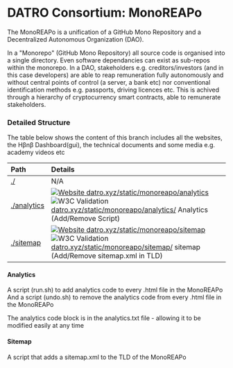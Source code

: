 # DATRO Consortium: MonoREAPo

The MonoREAPo is a unification of a GitHub Mono Repository and a Decentralized Autonomous Organization (DAO).

In a "Monorepo" (GitHub Mono Repository) all source code is organised into a single directory. Even software dependancies can exist as sub-repos within the monorepo. 
In a DAO, stakeholders e.g. creditors/investors (and in this case developers) are able to reap remuneration fully autonomously and without central points of control (a server, a bank etc) nor conventional identification methods e.g. passports, driving licences etc.
This is achived through a hierarchy of cryptocurrency smart contracts, able to remunerate stakeholders. 

### Detailed Structure

The table below shows the content of this branch includes all the websites, the Hβnβ Dashboard(gui), the technical documents and some media e.g. academy videos etc  


| Path                      | Details                                                                             |
|:--------------------------|:------------------------------------------------------------------------------------|
|[./](https://github.com/unclehowell/datro/tree/gh-pages/static/monoreapo/ "monoreapo") | N/A   |  
|[./analytics](https://github.com/unclehowell/datro/tree/gh-pages/static/monoreapo/analytics "monoreapo analytics") | [![Website datro.xyz/static/monoreapo/analytics ](https://img.shields.io/website-up-down-green-red/https/datro.xyz/static/monoreapo/analytics/gui.svg)](https://datro.xyz/static/monoreapo/analytics/) ![W3C Validation](https://img.shields.io/w3c-validation/html?targetUrl=https%3A%2F%2Fdatro.xyz/static/monoreapo/analytics/)   [datro.xyz/static/monoreapo/analytics/](https://datro.xyz/static/monoreapo/analytics "datro.xyz/static/monoreapo/analytics") Analytics (Add/Remove Script) |  
|[./sitemap](https://github.com/unclehowell/datro/tree/gh-pages/static/monoreapo/sitemap "monoreapo sitemap") | [![Website datro.xyz/static/monoreapo/sitemap ](https://img.shields.io/website-up-down-green-red/https/datro.xyz/static/monoreapo/sitemap/gui.svg)](https://datro.xyz/static/monoreapo/sitemap/) ![W3C Validation](https://img.shields.io/w3c-validation/html?targetUrl=https%3A%2F%2Fdatro.xyz/static/monoreapo/sitemap/)   [datro.xyz/static/monoreapo/sitemap/](https://datro.xyz/static/monoreapo/sitemap "datro.xyz/static/monoreapo/sitemap") sitemap (Add/Remove sitemap.xml in TLD) |  

#### Analytics

A script (run.sh) to add analytics code to every .html file in the MonoREAPo  
And a script (undo.sh) to remove the analytics code from every .html file in the MonoREAPo

The analytics code block is in the analytics.txt file - allowing it to be modified easily at any time

#### Sitemap 

A script that adds a sitemap.xml to the TLD of the MonoREAPo

